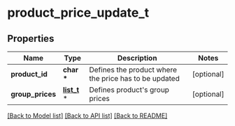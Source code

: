 # product_price_update_t

## Properties
Name | Type | Description | Notes
------------ | ------------- | ------------- | -------------
**product_id** | **char \*** | Defines the product where the price has to be updated | [optional] 
**group_prices** | [**list_t**](product_price_update_group_prices_inner.md) \* | Defines product&#39;s group prices | [optional] 

[[Back to Model list]](../README.md#documentation-for-models) [[Back to API list]](../README.md#documentation-for-api-endpoints) [[Back to README]](../README.md)


